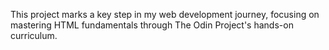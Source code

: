 This project marks a key step in my web development journey, focusing on mastering HTML fundamentals through The Odin Project's hands-on curriculum.